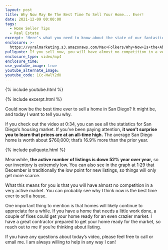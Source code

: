 ```yaml
---
layout: post
title: Why Now May Be The Best Time To Sell Your Home... Ever!
date: 2021-12-09 00:00:00
tags:
  - Home Seller Tips
  - Real Estate
excerpt: 'Here’s what you need to know about the state of our fantastic market. '
enclosure: >-
  https://vyralmarketing.s3.amazonaws.com/Max+Folkers/Why+Now+Is+the+Absolute+Best+Time+To+Sell+A+House.mp4
pullquote: If you sell now, you will have almost no competition in a very active market.
enclosure_type: video/mp4
enclosure_time:
use_youtube_image: true
youtube_alternate_image:
youtube_code: 1Cc-NwlY2dU
---
```

{% include youtube.html %}

{% include excerpt.html %}

Could now be the best time ever to sell a home in San Diego? It might be, and today I want to tell you why.&nbsp;

If you check out the video at 0:34, you can see all the statistics for San Diego’s housing market. If you’ve been paying attention, **it won’t surprise you to learn that prices are at an all-time high.** The average San Diego home is worth about $760,000; that’s 16.9% more than the prior year.&nbsp;

{% include pullquote.html %}

Meanwhile, **the active number of listings is down 52% year over year,** so our inventory is extremely low. You can also see in the graph at 1:29 that December is traditionally the low point for new listings, so things will only get more scarce.&nbsp;

What this means for you is that you will have almost no competition in a very active market. You can probably see why I think now is the best time ever to sell a house.&nbsp;

One important thing to mention is that homes will likely continue to appreciate for a while. If you have a home that needs a little work done, a couple of fixes could get your home ready for an even crazier market. I have a great contractor prepared to get your home ready for the market, so reach out to me if you’re thinking about listing.&nbsp;

If you have any questions about today’s video, please feel free to call or email me. I am always willing to help in any way I can\!
